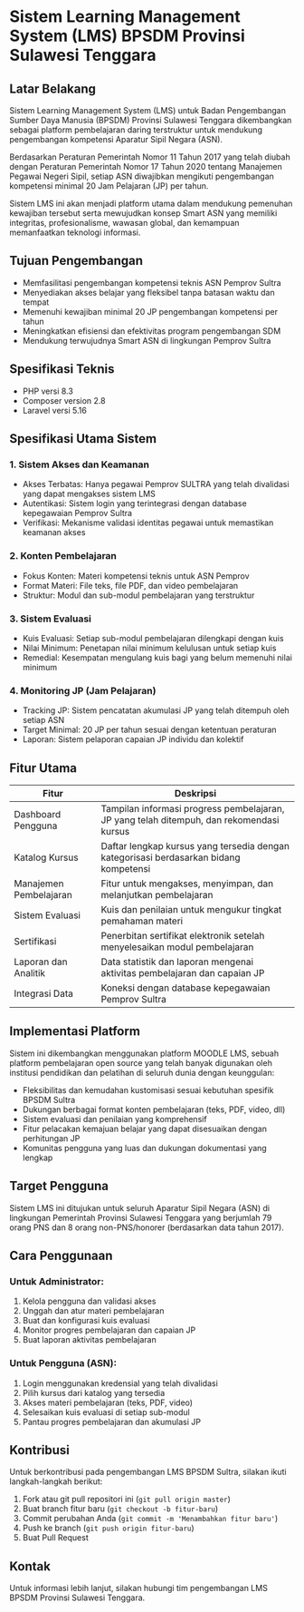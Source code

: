 # Sistem Learning Management System (LMS) BPSDM Provinsi Sulawesi Tenggara

## Latar Belakang

Sistem Learning Management System (LMS) untuk Badan Pengembangan Sumber Daya Manusia (BPSDM) Provinsi Sulawesi Tenggara dikembangkan sebagai platform pembelajaran daring terstruktur untuk mendukung pengembangan kompetensi Aparatur Sipil Negara (ASN).

Berdasarkan Peraturan Pemerintah Nomor 11 Tahun 2017 yang telah diubah dengan Peraturan Pemerintah Nomor 17 Tahun 2020 tentang Manajemen Pegawai Negeri Sipil, setiap ASN diwajibkan mengikuti pengembangan kompetensi minimal 20 Jam Pelajaran (JP) per tahun.

Sistem LMS ini akan menjadi platform utama dalam mendukung pemenuhan kewajiban tersebut serta mewujudkan konsep Smart ASN yang memiliki integritas, profesionalisme, wawasan global, dan kemampuan memanfaatkan teknologi informasi.

## Tujuan Pengembangan

-   Memfasilitasi pengembangan kompetensi teknis ASN Pemprov Sultra
-   Menyediakan akses belajar yang fleksibel tanpa batasan waktu dan tempat
-   Memenuhi kewajiban minimal 20 JP pengembangan kompetensi per tahun
-   Meningkatkan efisiensi dan efektivitas program pengembangan SDM
-   Mendukung terwujudnya Smart ASN di lingkungan Pemprov Sultra

## Spesifikasi Teknis

-   PHP versi 8.3
-   Composer version 2.8
-   Laravel versi 5.16

## Spesifikasi Utama Sistem

### 1. Sistem Akses dan Keamanan

-   Akses Terbatas: Hanya pegawai Pemprov SULTRA yang telah divalidasi yang dapat mengakses sistem LMS
-   Autentikasi: Sistem login yang terintegrasi dengan database kepegawaian Pemprov Sultra
-   Verifikasi: Mekanisme validasi identitas pegawai untuk memastikan keamanan akses

### 2. Konten Pembelajaran

-   Fokus Konten: Materi kompetensi teknis untuk ASN Pemprov
-   Format Materi: File teks, file PDF, dan video pembelajaran
-   Struktur: Modul dan sub-modul pembelajaran yang terstruktur

### 3. Sistem Evaluasi

-   Kuis Evaluasi: Setiap sub-modul pembelajaran dilengkapi dengan kuis
-   Nilai Minimum: Penetapan nilai minimum kelulusan untuk setiap kuis
-   Remedial: Kesempatan mengulang kuis bagi yang belum memenuhi nilai minimum

### 4. Monitoring JP (Jam Pelajaran)

-   Tracking JP: Sistem pencatatan akumulasi JP yang telah ditempuh oleh setiap ASN
-   Target Minimal: 20 JP per tahun sesuai dengan ketentuan peraturan
-   Laporan: Sistem pelaporan capaian JP individu dan kolektif

## Fitur Utama

| **Fitur**              | **Deskripsi**                                                                            |
| ---------------------- | ---------------------------------------------------------------------------------------- |
| Dashboard Pengguna     | Tampilan informasi progress pembelajaran, JP yang telah ditempuh, dan rekomendasi kursus |
| Katalog Kursus         | Daftar lengkap kursus yang tersedia dengan kategorisasi berdasarkan bidang kompetensi    |
| Manajemen Pembelajaran | Fitur untuk mengakses, menyimpan, dan melanjutkan pembelajaran                           |
| Sistem Evaluasi        | Kuis dan penilaian untuk mengukur tingkat pemahaman materi                               |
| Sertifikasi            | Penerbitan sertifikat elektronik setelah menyelesaikan modul pembelajaran                |
| Laporan dan Analitik   | Data statistik dan laporan mengenai aktivitas pembelajaran dan capaian JP                |
| Integrasi Data         | Koneksi dengan database kepegawaian Pemprov Sultra                                       |

## Implementasi Platform

Sistem ini dikembangkan menggunakan platform MOODLE LMS, sebuah platform pembelajaran open source yang telah banyak digunakan oleh institusi pendidikan dan pelatihan di seluruh dunia dengan keunggulan:

-   Fleksibilitas dan kemudahan kustomisasi sesuai kebutuhan spesifik BPSDM Sultra
-   Dukungan berbagai format konten pembelajaran (teks, PDF, video, dll)
-   Sistem evaluasi dan penilaian yang komprehensif
-   Fitur pelacakan kemajuan belajar yang dapat disesuaikan dengan perhitungan JP
-   Komunitas pengguna yang luas dan dukungan dokumentasi yang lengkap

## Target Pengguna

Sistem LMS ini ditujukan untuk seluruh Aparatur Sipil Negara (ASN) di lingkungan Pemerintah Provinsi Sulawesi Tenggara yang berjumlah 79 orang PNS dan 8 orang non-PNS/honorer (berdasarkan data tahun 2017).

## Cara Penggunaan

### Untuk Administrator:

1. Kelola pengguna dan validasi akses
2. Unggah dan atur materi pembelajaran
3. Buat dan konfigurasi kuis evaluasi
4. Monitor progres pembelajaran dan capaian JP
5. Buat laporan aktivitas pembelajaran

### Untuk Pengguna (ASN):

1. Login menggunakan kredensial yang telah divalidasi
2. Pilih kursus dari katalog yang tersedia
3. Akses materi pembelajaran (teks, PDF, video)
4. Selesaikan kuis evaluasi di setiap sub-modul
5. Pantau progres pembelajaran dan akumulasi JP

## Kontribusi

Untuk berkontribusi pada pengembangan LMS BPSDM Sultra, silakan ikuti langkah-langkah berikut:

1. Fork atau git pull repositori ini (`git pull origin master`)
2. Buat branch fitur baru (`git checkout -b fitur-baru`)
3. Commit perubahan Anda (`git commit -m 'Menambahkan fitur baru'`)
4. Push ke branch (`git push origin fitur-baru`)
5. Buat Pull Request

## Kontak

Untuk informasi lebih lanjut, silakan hubungi tim pengembangan LMS BPSDM Provinsi Sulawesi Tenggara.
